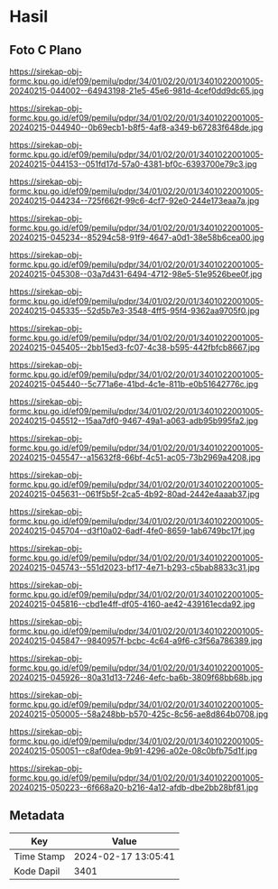 # Hasil

## Foto C Plano

https://sirekap-obj-formc.kpu.go.id/ef09/pemilu/pdpr/34/01/02/20/01/3401022001005-20240215-044002--64943198-21e5-45e6-981d-4cef0dd9dc65.jpg

https://sirekap-obj-formc.kpu.go.id/ef09/pemilu/pdpr/34/01/02/20/01/3401022001005-20240215-044940--0b69ecb1-b8f5-4af8-a349-b67283f648de.jpg

https://sirekap-obj-formc.kpu.go.id/ef09/pemilu/pdpr/34/01/02/20/01/3401022001005-20240215-044153--051fd17d-57a0-4381-bf0c-6393700e79c3.jpg

https://sirekap-obj-formc.kpu.go.id/ef09/pemilu/pdpr/34/01/02/20/01/3401022001005-20240215-044234--725f662f-99c6-4cf7-92e0-244e173eaa7a.jpg

https://sirekap-obj-formc.kpu.go.id/ef09/pemilu/pdpr/34/01/02/20/01/3401022001005-20240215-045234--85294c58-91f9-4647-a0d1-38e58b6cea00.jpg

https://sirekap-obj-formc.kpu.go.id/ef09/pemilu/pdpr/34/01/02/20/01/3401022001005-20240215-045308--03a7d431-6494-4712-98e5-51e9526bee0f.jpg

https://sirekap-obj-formc.kpu.go.id/ef09/pemilu/pdpr/34/01/02/20/01/3401022001005-20240215-045335--52d5b7e3-3548-4ff5-95f4-9362aa9705f0.jpg

https://sirekap-obj-formc.kpu.go.id/ef09/pemilu/pdpr/34/01/02/20/01/3401022001005-20240215-045405--2bb15ed3-fc07-4c38-b595-442fbfcb8667.jpg

https://sirekap-obj-formc.kpu.go.id/ef09/pemilu/pdpr/34/01/02/20/01/3401022001005-20240215-045440--5c771a6e-41bd-4c1e-811b-e0b51642776c.jpg

https://sirekap-obj-formc.kpu.go.id/ef09/pemilu/pdpr/34/01/02/20/01/3401022001005-20240215-045512--15aa7df0-9467-49a1-a063-adb95b995fa2.jpg

https://sirekap-obj-formc.kpu.go.id/ef09/pemilu/pdpr/34/01/02/20/01/3401022001005-20240215-045547--a15632f8-66bf-4c51-ac05-73b2969a4208.jpg

https://sirekap-obj-formc.kpu.go.id/ef09/pemilu/pdpr/34/01/02/20/01/3401022001005-20240215-045631--061f5b5f-2ca5-4b92-80ad-2442e4aaab37.jpg

https://sirekap-obj-formc.kpu.go.id/ef09/pemilu/pdpr/34/01/02/20/01/3401022001005-20240215-045704--d3f10a02-6adf-4fe0-8659-1ab6749bc17f.jpg

https://sirekap-obj-formc.kpu.go.id/ef09/pemilu/pdpr/34/01/02/20/01/3401022001005-20240215-045743--551d2023-bf17-4e71-b293-c5bab8833c31.jpg

https://sirekap-obj-formc.kpu.go.id/ef09/pemilu/pdpr/34/01/02/20/01/3401022001005-20240215-045816--cbd1e4ff-df05-4160-ae42-439161ecda92.jpg

https://sirekap-obj-formc.kpu.go.id/ef09/pemilu/pdpr/34/01/02/20/01/3401022001005-20240215-045847--9840957f-bcbc-4c64-a9f6-c3f56a786389.jpg

https://sirekap-obj-formc.kpu.go.id/ef09/pemilu/pdpr/34/01/02/20/01/3401022001005-20240215-045926--80a31d13-7246-4efc-ba6b-3809f68bb68b.jpg

https://sirekap-obj-formc.kpu.go.id/ef09/pemilu/pdpr/34/01/02/20/01/3401022001005-20240215-050005--58a248bb-b570-425c-8c56-ae8d864b0708.jpg

https://sirekap-obj-formc.kpu.go.id/ef09/pemilu/pdpr/34/01/02/20/01/3401022001005-20240215-050051--c8af0dea-9b91-4296-a02e-08c0bfb75d1f.jpg

https://sirekap-obj-formc.kpu.go.id/ef09/pemilu/pdpr/34/01/02/20/01/3401022001005-20240215-050223--6f668a20-b216-4a12-afdb-dbe2bb28bf81.jpg


## Metadata

| Key        | Value               |
| ---------- | ------------------- |
| Time Stamp | 2024-02-17 13:05:41 |
| Kode Dapil | 3401                |



